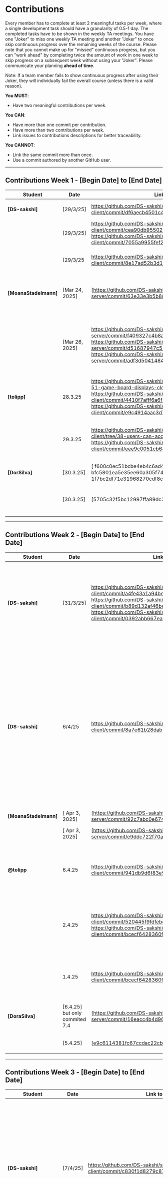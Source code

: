 # Contributions

Every member has to complete at least 2 meaningful tasks per week, where a
single development task should have a granularity of 0.5-1 day. The completed
tasks have to be shown in the weekly TA meetings. You have one "Joker" to miss
one weekly TA meeting and another "Joker" to once skip continuous progress over
the remaining weeks of the course. Please note that you cannot make up for
"missed" continuous progress, but you can "work ahead" by completing twice the
amount of work in one week to skip progress on a subsequent week without using
your "Joker". Please communicate your planning **ahead of time**.

Note: If a team member fails to show continuous progress after using their
Joker, they will individually fail the overall course (unless there is a valid
reason).

**You MUST**:

- Have two meaningful contributions per week.

**You CAN**:

- Have more than one commit per contribution.
- Have more than two contributions per week.
- Link issues to contributions descriptions for better traceability.

**You CANNOT**:

- Link the same commit more than once.
- Use a commit authored by another GitHub user.

---

## Contributions Week 1 - [Begin Date] to [End Date]

| **Student**           | **Date**       | **Link to Commit**                                                                                                                                                                                                                                                                                                         | **Description**                                                                                                                   | **Relevance**                                                               |
| --------------------- | -------------- |----------------------------------------------------------------------------------------------------------------------------------------------------------------------------------------------------------------------------------------------------------------------------------------------------------------------------| --------------------------------------------------------------------------------------------------------------------------------- | --------------------------------------------------------------------------- |
| **[DS-sakshi]**       | [29/3/25]      | https://github.com/DS-sakshi/sopra-fs25-group-24-client/commit/df6aecb4501c4d179a77330fbb046ba14b9654c4                                                                                                                                                                                                                                                                                   | Creation of game lobby page                                                                                                       | Landing page after registration                                             |
|                       | [29/3/25]      | https://github.com/DS-sakshi/sopra-fs25-group-24-client/commit/cea90db95502f24bbbc602f1309430977aa029bb https://github.com/DS-sakshi/sopra-fs25-group-24-client/commit/7055a9955fef26f3dc3e7f7191c3a019b8f40894                                                                                                                                                                                                                                                                                 | Creation of Game room page                                                                                                        | Game room is the landing page for new game                                  |
|                       | [29/3/25       | https://github.com/DS-sakshi/sopra-fs25-group-24-client/commit/8e17ad52b3d1defec40d74a3845507ca1b9d3d4b                                                                                                                                                                                                                                                                                   | Type file creation                                                                                                                | Connecting frontend and backend of game                                     |
| **[MoanaStadelmann]** | [Mar 24, 2025] | [https://github.com/DS-sakshi/sopra-fs25-group-24-server/commit/63e33e3b5b8851ec25c4fdaa2dca9055916d25df]                                                                                                                                                                                                                  | [Inital setup for Game, Gameservice, Gamerepository and Gamestatus.]                                                              | [This classes where needed for all further commits]                         |
|                       | [Mar 26, 2025] | https://github.com/DS-sakshi/sopra-fs25-group-24-server/commit/f409327c4b8a9948646099250acb34d524c01dbe, https://github.com/DS-sakshi/sopra-fs25-group-24-server/commit/d51687947c58e69753bbe6fd18a12149959c4589, https://github.com/DS-sakshi/sopra-fs25-group-24-server/commit/adf3d50414847e8d6731b65e7ef937b9366a7f70] | [Can create game and Creater is automatically joined as first player. Also I added a join function, checks and a getter function] | [Part of setting up a game]                                                 |
| **[tolipp]**          | 28.3.25        | https://github.com/DS-sakshi/sopra-fs25-group-24-client/tree/1-51-game-board-displays-clear-grid-showing-all-positions, https://github.com/DS-sakshi/sopra-fs25-group-24-client/commit/4410f7afff6a6f5eaa20a48ad2e637d153722148, https://github.com/DS-sakshi/sopra-fs25-group-24-client/commit/e9c4914aac3d775a276ba0bdc15b32605211a714                                                                                          | 4 Issues have been removed, so the user is able to register without errors.                                                       | Registration logic was implemented, so new users can access the game.       |
|                       | 29.3.25        | https://github.com/DS-sakshi/sopra-fs25-group-24-client/tree/38-users-can-access-a-tutorial-page, https://github.com/DS-sakshi/sopra-fs25-group-24-client/commit/eee9c0051cb6805694a797d61bd17e08a847c4b4                                                                                                                  | A section where the game rules are explained.                                                                                     | This contribution is relevant, because not all players know the game rules. |
| **[DorSilva]**        | [30.3.25]      | [ f600c0ec51bcbe4eb4c6ad48742df435c8bee1d0, bfc5801ea5e35ee60a305f74fe77d1ee58a0b1e0, 1f7bc2df71e31968270cdf8c52147fa8b824d0bf]                                                                                                                                                                                            | [Tests for Userstory 1 and 2]                                                                                                     | [Ensures correct functuinality]                                             |
|                       | [30.3.25]      | [5705c32f5bc12997ffa89dc3be00b6f087236ee0]                                                                                                                                                                                                                                                                                 | [UserStory 3 Setup]                                                                                                               | [Extends user experience and individuality]                                 |

---

## Contributions Week 2 - [Begin Date] to [End Date]

| **Student**      | **Date**  | **Link to Commit**                                                                                        | **Description**                                                                                                       | **Relevance**                                                                              |
|------------------|-----------|-----------------------------------------------------------------------------------------------------------|-----------------------------------------------------------------------------------------------------------------------|--------------------------------------------------------------------------------------------|
| **[DS-sakshi]**  | [31/3/25] | https://github.com/DS-sakshi/sopra-fs25-group-24-client/commit/a4fe43a1a94be967dc6e6283d0933f2571b4b7f2 https://github.com/DS-sakshi/sopra-fs25-group-24-client/commit/b89d132af46beb531b1b95b68fc92b4adbcc27e6 https://github.com/DS-sakshi/sopra-fs25-group-24-client/commit/0392abb667ea99f3c1372abbc2a6a9b5b8df9544                                                                 | "Game Rules" button in the game lobby which can navigate to chatbot, Creating type files to send information to backend entities - board, pawn, and move                                        | To integrate the API for an AI based chatbot feature. To store moves, pawn and board entities                                       |
|     **[DS-sakshi]**             | 6/4/25    | https://github.com/DS-sakshi/sopra-fs25-group-24-client/commit/8a7e61b28dab5ae24b1ce5d508c84f21b83a83ef                                                                                        | Creating game room page and linking it with game-lobby so that users can join or create a game. Setting the status of the game accordingly and writing the board, pawn and move functionalities and sending appropriate API requests as per backend files. Creating abort game button which will delete the current game from backend.                                                                                      | The contribution is critical for users to join and create new games and for the game to interact with backend api's. Functionalities for board, pawn and move are essential for the user to play game. Abort game button to remove all the existing non played games from the repository.                                                      |
| **[MoanaStadelmann]** | [ Apr 3, 2025]    | [https://github.com/DS-sakshi/sopra-fs25-group-24-server/commit/92c7abc0e674ba451135a8cfc9fc4367566d7136]                                                                                        | [Board, wall and Pawn]                                                                                       | [allows to move pawn]                                                        |
|                  | [ Apr 3, 2025]    | [https://github.com/DS-sakshi/sopra-fs25-group-24-server/commit/e9ddc722f70a4e74c8e9d0d21d86cf4cdc95acc7]                                                                                        | [added move class and move function]                                                                                       | [allows to move pawn]                                                        |
| **@tolipp**      | 6.4.25    | https://github.com/DS-sakshi/sopra-fs25-group-24-client/commit/941db9d6f83e92cd1e0c55c254fb97b64e8f0ffa   | Displaying a 9x9 game board grid                                                                                      | Players need to visually see the board, before a logic is implemented to interact with it. |
|                  | 2.4.25    | https://github.com/DS-sakshi/sopra-fs25-group-24-client/commit/520445f9fdfebedfed16f05421ae1969edc3a609, https://github.com/DS-sakshi/sopra-fs25-group-24-client/commit/bcecf6428360f382039710576aefce549e6eec77 | Navigation logic between different pages and the button stylings. First visual display of the game matchmaking logic. | The names and the styling had some errors, also 2 warnings of depreciation were removed.   |
|                  | 1.4.25    | https://github.com/DS-sakshi/sopra-fs25-group-24-client/commit/bcecf6428360f382039710576aefce549e6eec77   | Chatbot implementation using the Groq API.                                                                            | A chatbot using AI can answer the questions of the user regarding the game                 |
| **[DoraSilva]** | [6.4.25] but only commited 7.4    | [https://github.com/DS-sakshi/sopra-fs25-group-24-server/commit/16eacc4b4d96a914e2179b0c7f37fcb5d46957bf]                                                                                        | [A first attempt on being able to check if there is a path to win]                                                                                       | [ Ensures that the code can check if a move is valid]                                                        |
|                  | [5.4.25]    | [[e9c6114381fc67ccdac22cb2820cbf0bd2f7c699](https://github.com/DS-sakshi/sopra-fs25-group-24-server/commit/28c23e8ec4613d9432340060dc90d831fbad8540)]                                                                                        | [Implemented wall placement logic]                                                                                       | [Functionality for wall placement]                                                        |

---

## Contributions Week 3 - [Begin Date] to [End Date]


| **Student**           | **Date**      | **Link to Commit**                                                                                         | **Description**                                                                                                       | **Relevance**                                                               |
|-----------------------|---------------|------------------------------------------------------------------------------------------------------------| --------------------------------------------------------------------------------------------------------------------- | --------------------------------------------------------------------------- |
| **[DS-sakshi]**       | [7/4/25]        | https://github.com/DS-sakshi/sopra-fs25-group-24-client/commit/c830f1d8279c8747aa89fb6654fb4cfbfe4be667                                                                                          | Creatin a new Game lobby page and linking the game list table with creator and appropriate status. Navigating to the /game-lobby/gameId page                                                                                      | This contribution offers correct routing logic to the gameId page in case when user creates/joins a game. The status of game creator is updated accordingly and the number of players in a game lobby is also visible.                                         |
| **[DS-sakshi]**       | [date]        | [Link to Commit ]                                                                                          | [Brief description of the task]                                                                                       | [Why this contribution is relevant]                                         |
| **[MoanaStadelmann]** | [date]        | [Link to Commit ]                                                                                          | [Brief description of the task]                                                                                       | [Why this contribution is relevant]                                         |
| **[MoanaStadelmann]** | [date]        | [Link to Commit ]                                                                                          | [Brief description of the task]                                                                                       | [Why this contribution is relevant]                                         |
| **[tolipp]**          | [date]        | [Link to Commit ]                                                                                          | [Brief description of the task]                                                                                       | [Why this contribution is relevant]                                         |
| **[tolipp]**          | [date]        | [Link to Commit ]                                                                                          | [Brief description of the task]                                                                                       | [Why this contribution is relevant]                                         |
| **[DorSilva]**        | [date]        | [Link to Commit ]                                                                                          | [Brief description of the task]                                                                                       | [Why this contribution is relevant]                                         |
| **[DorSilva]**        | [date]        | [Link to Commit ]                                                                                          | [Brief description of the task]                                                                                       | [Why this contribution is relevant]                                         |


---

## Contributions Week 4 - [Begin Date] to [End Date]

| **Student**           | **Date**      | **Link to Commit**                                                                                         | **Description**                                                                                                       | **Relevance**                                                               |
|-----------------------|---------------|------------------------------------------------------------------------------------------------------------| --------------------------------------------------------------------------------------------------------------------- | --------------------------------------------------------------------------- |
| **[DS-sakshi]**       | [date]        | [Link to Commit ]                                                                                          | [Brief description of the task]                                                                                       | [Why this contribution is relevant]                                         |
| **[DS-sakshi]**       | [date]        | [Link to Commit ]                                                                                          | [Brief description of the task]                                                                                       | [Why this contribution is relevant]                                         |
| **[MoanaStadelmann]** | [date]        | [Link to Commit ]                                                                                          | [Brief description of the task]                                                                                       | [Why this contribution is relevant]                                         |
| **[MoanaStadelmann]** | [date]        | [Link to Commit ]                                                                                          | [Brief description of the task]                                                                                       | [Why this contribution is relevant]                                         |
| **[tolipp]**          | [date]        | [Link to Commit ]                                                                                          | [Brief description of the task]                                                                                       | [Why this contribution is relevant]                                         |
| **[tolipp]**          | [date]        | [Link to Commit ]                                                                                          | [Brief description of the task]                                                                                       | [Why this contribution is relevant]                                         |
| **[DorSilva]**        | [date]        | [Link to Commit ]                                                                                          | [Brief description of the task]                                                                                       | [Why this contribution is relevant]                                         |
| **[DorSilva]**        | [date]        | [Link to Commit ]                                                                                          | [Brief description of the task]                                                                                       | [Why this contribution is relevant]                                         |


---

## Contributions Week 5 - [Begin Date] to [End Date]

| **Student**           | **Date**      | **Link to Commit**                                                                                         | **Description**                                                                                                       | **Relevance**                                                               |
|-----------------------|---------------|------------------------------------------------------------------------------------------------------------| --------------------------------------------------------------------------------------------------------------------- | --------------------------------------------------------------------------- |
| **[DS-sakshi]**       | [date]        | [Link to Commit ]                                                                                          | [Brief description of the task]                                                                                       | [Why this contribution is relevant]                                         |
| **[DS-sakshi]**       | [date]        | [Link to Commit ]                                                                                          | [Brief description of the task]                                                                                       | [Why this contribution is relevant]                                         |
| **[MoanaStadelmann]** | [date]        | [Link to Commit ]                                                                                          | [Brief description of the task]                                                                                       | [Why this contribution is relevant]                                         |
| **[MoanaStadelmann]** | [date]        | [Link to Commit ]                                                                                          | [Brief description of the task]                                                                                       | [Why this contribution is relevant]                                         |
| **[tolipp]**          | [date]        | [Link to Commit ]                                                                                          | [Brief description of the task]                                                                                       | [Why this contribution is relevant]                                         |
| **[tolipp]**          | [date]        | [Link to Commit ]                                                                                          | [Brief description of the task]                                                                                       | [Why this contribution is relevant]                                         |
| **[DorSilva]**        | [date]        | [Link to Commit ]                                                                                          | [Brief description of the task]                                                                                       | [Why this contribution is relevant]                                         |
| **[DorSilva]**        | [date]        | [Link to Commit ]                                                                                          | [Brief description of the task]                                                                                       | [Why this contribution is relevant]                                         |


---

## Contributions Week 6 - [Begin Date] to [End Date]

| **Student**           | **Date**      | **Link to Commit**                                                                                         | **Description**                                                                                                       | **Relevance**                                                               |
|-----------------------|---------------|------------------------------------------------------------------------------------------------------------| --------------------------------------------------------------------------------------------------------------------- | --------------------------------------------------------------------------- |
| **[DS-sakshi]**       | [date]        | [Link to Commit ]                                                                                          | [Brief description of the task]                                                                                       | [Why this contribution is relevant]                                         |
| **[DS-sakshi]**       | [date]        | [Link to Commit ]                                                                                          | [Brief description of the task]                                                                                       | [Why this contribution is relevant]                                         |
| **[MoanaStadelmann]** | [date]        | [Link to Commit ]                                                                                          | [Brief description of the task]                                                                                       | [Why this contribution is relevant]                                         |
| **[MoanaStadelmann]** | [date]        | [Link to Commit ]                                                                                          | [Brief description of the task]                                                                                       | [Why this contribution is relevant]                                         |
| **[tolipp]**          | [date]        | [Link to Commit ]                                                                                          | [Brief description of the task]                                                                                       | [Why this contribution is relevant]                                         |
| **[tolipp]**          | [date]        | [Link to Commit ]                                                                                          | [Brief description of the task]                                                                                       | [Why this contribution is relevant]                                         |
| **[DorSilva]**        | [date]        | [Link to Commit ]                                                                                          | [Brief description of the task]                                                                                       | [Why this contribution is relevant]                                         |
| **[DorSilva]**        | [date]        | [Link to Commit ]                                                                                          | [Brief description of the task]                                                                                       | [Why this contribution is relevant]                                         |

